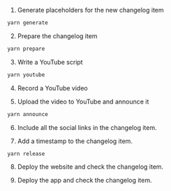1. Generate placeholders for the new changelog item

```bash
yarn generate
```

2. Prepare the changelog item

```bash
yarn prepare
```

3. Write a YouTube script

```bash
yarn youtube
```

4. Record a YouTube video

5. Upload the video to YouTube and announce it

```bash
yarn announce
```

6. Include all the social links in the changelog item.

7. Add a timestamp to the changelog item.

```
yarn release
```

8. Deploy the website and check the changelog item.

9. Deploy the app and check the changelog item.
